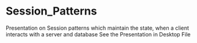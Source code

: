 # Session_Patterns
Presentation on Session patterns which maintain the state, when a client interacts with a server and database
See the Presentation in Desktop File
